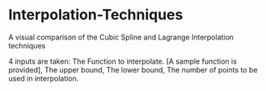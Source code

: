 # Interpolation-Techniques
A visual comparison of the Cubic Spline and Lagrange Interpolation techniques


4 inputs are taken:
The Function to interpolate. [A sample function is provided],
The upper bound,
The lower bound,
The number of points to be used in interpolation.
